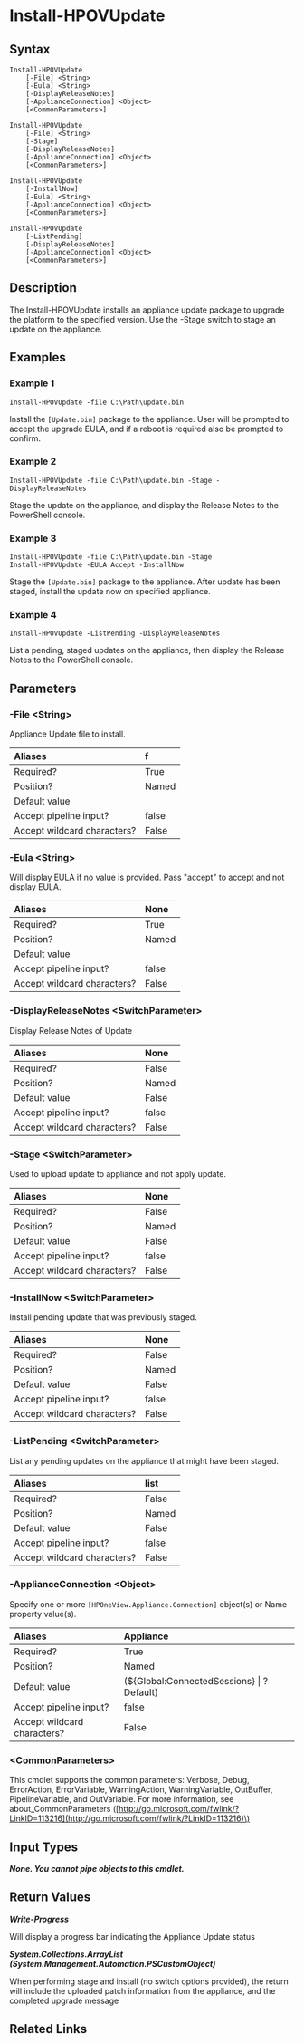 ﻿---
description: Install or stage an appliance update.
---

# Install-HPOVUpdate

## Syntax

```text
Install-HPOVUpdate
    [-File] <String>
    [-Eula] <String>
    [-DisplayReleaseNotes]
    [-ApplianceConnection] <Object>
    [<CommonParameters>]
```

```text
Install-HPOVUpdate
    [-File] <String>
    [-Stage]
    [-DisplayReleaseNotes]
    [-ApplianceConnection] <Object>
    [<CommonParameters>]
```

```text
Install-HPOVUpdate
    [-InstallNow]
    [-Eula] <String>
    [-ApplianceConnection] <Object>
    [<CommonParameters>]
```

```text
Install-HPOVUpdate
    [-ListPending]
    [-DisplayReleaseNotes]
    [-ApplianceConnection] <Object>
    [<CommonParameters>]
```

## Description

The Install-HPOVUpdate installs an appliance update package to upgrade the platform to the specified version.  Use the -Stage switch to stage an update on the appliance.

## Examples

###  Example 1 

```text
Install-HPOVUpdate -file C:\Path\update.bin
```

Install the `[Update.bin]` package to the appliance.  User will be prompted to accept the upgrade EULA, and if a reboot is required also be prompted to confirm.

###  Example 2 

```text
Install-HPOVUpdate -file C:\Path\update.bin -Stage -DisplayReleaseNotes
```

Stage the update on the appliance, and display the Release Notes to the PowerShell console.

###  Example 3 

```text
Install-HPOVUpdate -file C:\Path\update.bin -Stage
Install-HPOVUpdate -EULA Accept -InstallNow
```

Stage the `[Update.bin]` package to the appliance. After update has been staged, install the update now on specified appliance.

###  Example 4 

```text
Install-HPOVUpdate -ListPending -DisplayReleaseNotes
```

List a pending, staged updates on the appliance, then display the Release Notes to the PowerShell console.

## Parameters

### -File &lt;String&gt;

Appliance Update file to install.

| Aliases | f |
| :--- | :--- |
| Required? | True |
| Position? | Named |
| Default value |  |
| Accept pipeline input? | false |
| Accept wildcard characters? | False |

### -Eula &lt;String&gt;

Will display EULA if no value is provided.  Pass "accept" to accept and not display EULA.

| Aliases | None |
| :--- | :--- |
| Required? | True |
| Position? | Named |
| Default value |  |
| Accept pipeline input? | false |
| Accept wildcard characters? | False |

### -DisplayReleaseNotes &lt;SwitchParameter&gt;

Display Release Notes of Update

| Aliases | None |
| :--- | :--- |
| Required? | False |
| Position? | Named |
| Default value | False |
| Accept pipeline input? | false |
| Accept wildcard characters? | False |

### -Stage &lt;SwitchParameter&gt;

Used to upload update to appliance and not apply update.

| Aliases | None |
| :--- | :--- |
| Required? | False |
| Position? | Named |
| Default value | False |
| Accept pipeline input? | false |
| Accept wildcard characters? | False |

### -InstallNow &lt;SwitchParameter&gt;

Install pending update that was previously staged.

| Aliases | None |
| :--- | :--- |
| Required? | False |
| Position? | Named |
| Default value | False |
| Accept pipeline input? | false |
| Accept wildcard characters? | False |

### -ListPending &lt;SwitchParameter&gt;

List any pending updates on the appliance that might have been staged.

| Aliases | list |
| :--- | :--- |
| Required? | False |
| Position? | Named |
| Default value | False |
| Accept pipeline input? | false |
| Accept wildcard characters? | False |

### -ApplianceConnection &lt;Object&gt;

Specify one or more `[HPOneView.Appliance.Connection]` object(s) or Name property value(s).

| Aliases | Appliance |
| :--- | :--- |
| Required? | True |
| Position? | Named |
| Default value | (${Global:ConnectedSessions} &vert; ? Default) |
| Accept pipeline input? | false |
| Accept wildcard characters? | False |

### &lt;CommonParameters&gt;

This cmdlet supports the common parameters: Verbose, Debug, ErrorAction, ErrorVariable, WarningAction, WarningVariable, OutBuffer, PipelineVariable, and OutVariable. For more information, see about\_CommonParameters \([http://go.microsoft.com/fwlink/?LinkID=113216](http://go.microsoft.com/fwlink/?LinkID=113216)\)

## Input Types

_**None.  You cannot pipe objects to this cmdlet.**_

## Return Values

_**Write-Progress**_

Will display a progress bar indicating the Appliance Update status

_**System.Collections.ArrayList  (System.Management.Automation.PSCustomObject)**_

When performing stage and install (no switch options provided), the return will include the uploaded patch information from the appliance, and the completed upgrade message

## Related Links


